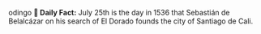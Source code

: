 odingo
**<b>📌 Daily Fact:</b>** July 25th is the day in 1536 that Sebastián de Belalcázar on his search of El Dorado founds the city of Santiago de Cali.

